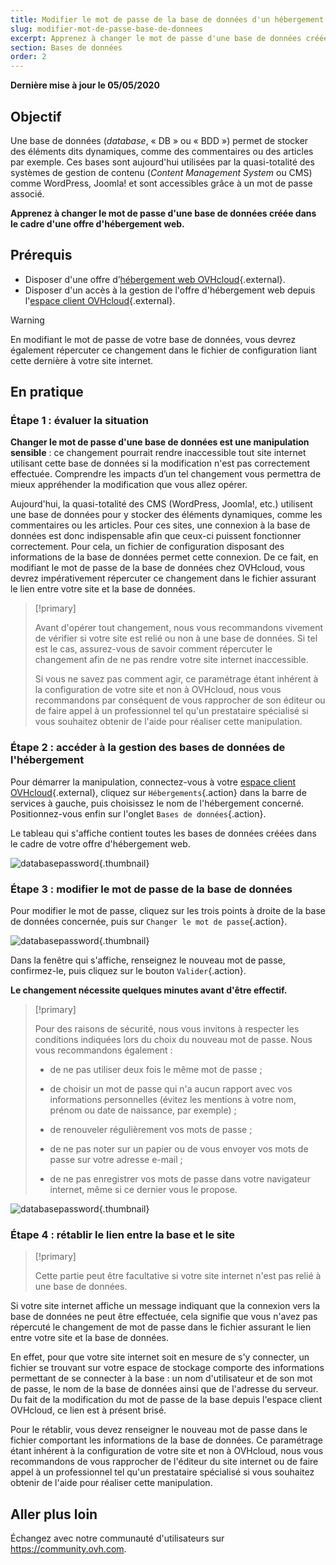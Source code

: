 ```yaml
---
title: Modifier le mot de passe de la base de données d'un hébergement web
slug: modifier-mot-de-passe-base-de-donnees
excerpt: Apprenez à changer le mot de passe d'une base de données créée dans le cadre d'une offre d'hébergement web
section: Bases de données
order: 2
---
```


**Dernière mise à jour le 05/05/2020**

## Objectif

Une base de données (*database*, « DB » ou « BDD ») permet de stocker des éléments dits dynamiques, comme des commentaires ou des articles par exemple. Ces bases sont aujourd'hui utilisées par la quasi-totalité des systèmes de gestion de contenu (*Content Management System* ou CMS) comme WordPress, Joomla! et sont accessibles grâce à un mot de passe associé.

**Apprenez à changer le mot de passe d'une base de données créée dans le cadre d'une offre d'hébergement web.**

## Prérequis

- Disposer d'une offre d’[hébergement web OVHcloud](https://www.ovh.com/ca/fr/hebergement-web/){.external}.
- Disposer d'un accès à la gestion de l'offre d'hébergement web depuis l'[espace client OVHcloud](https://ca.ovh.com/auth/?action=gotomanager){.external}.

> [!warning]
>
> En modifiant le mot de passe de votre base de données, vous devrez également répercuter ce changement dans le fichier de configuration liant cette dernière à votre site internet.
>

## En pratique

### Étape 1 : évaluer la situation

**Changer le mot de passe d'une base de données est une manipulation sensible** : ce changement pourrait rendre inaccessible tout site internet utilisant cette base de données si la modification n'est pas correctement effectuée. Comprendre les impacts d’un tel changement vous permettra de mieux appréhender la modification que vous allez opérer.

Aujourd'hui, la quasi-totalité des CMS (WordPress, Joomla!, etc.) utilisent une base de données pour y stocker des éléments dynamiques, comme les commentaires ou les articles. Pour ces sites, une connexion à la base de données est donc indispensable afin que ceux-ci puissent fonctionner correctement. Pour cela, un fichier de configuration disposant des informations de la base de données permet cette connexion. De ce fait, en modifiant le mot de passe de la base de données chez OVHcloud, vous devrez impérativement répercuter ce changement dans le fichier assurant le lien entre votre site et la base de données.

> [!primary]
>
> Avant d'opérer tout changement, nous vous recommandons vivement de vérifier si votre site est relié ou non à une base de données. Si tel est le cas, assurez-vous de savoir comment répercuter le changement afin de ne pas rendre votre site internet inaccessible.
>
> Si vous ne savez pas comment agir, ce paramétrage étant inhérent à la configuration de votre site et non à OVHcloud, nous vous recommandons par conséquent de vous rapprocher de son éditeur ou de faire appel à un professionnel tel qu'un prestataire spécialisé si vous souhaitez obtenir de l'aide pour réaliser cette manipulation.
>

### Étape 2 : accéder à la gestion des bases de données de l'hébergement

Pour démarrer la manipulation, connectez-vous à votre [espace client OVHcloud](https://ca.ovh.com/auth/?action=gotomanager){.external}, cliquez sur `Hébergements`{.action} dans la barre de services à gauche, puis choisissez le nom de l'hébergement concerné. Positionnez-vous enfin sur l'onglet `Bases de données`{.action}.

Le tableau qui s'affiche contient toutes les bases de données créées dans le cadre de votre offre d'hébergement web.

![databasepassword](images/database-password-step1.png){.thumbnail}

### Étape 3 : modifier le mot de passe de la base de données

Pour modifier le mot de passe, cliquez sur les trois points à droite de la base de données concernée, puis sur `Changer le mot de passe`{.action}.

![databasepassword](images/database-password-step2.png){.thumbnail}

Dans la fenêtre qui s'affiche, renseignez le nouveau mot de passe, confirmez-le, puis cliquez sur le bouton `Valider`{.action}.

**Le changement nécessite quelques minutes avant d'être effectif.**

> [!primary]
>
> Pour des raisons de sécurité, nous vous invitons à respecter les conditions indiquées lors du choix du nouveau mot de passe. Nous vous recommandons également :
>
> - de ne pas utiliser deux fois le même mot de passe ;
>
> - de choisir un mot de passe qui n'a aucun rapport avec vos informations personnelles (évitez les mentions à votre nom, prénom ou date de naissance, par exemple) ;
>
> - de renouveler régulièrement vos mots de passe ;
>
> - de ne pas noter sur un papier ou de vous envoyer vos mots de passe sur votre adresse e-mail ;
>
> - de ne pas enregistrer vos mots de passe dans votre navigateur internet, même si ce dernier vous le propose.
>

![databasepassword](images/database-password-step3.png){.thumbnail}

### Étape 4 : rétablir le lien entre la base et le site

> [!primary]
>
> Cette partie peut être facultative si votre site internet n'est pas relié à une base de données.
>

Si votre site internet affiche un message indiquant que la connexion vers la base de données ne peut être effectuée, cela signifie que vous n'avez pas répercuté le changement de mot de passe dans le fichier assurant le lien entre votre site et la base de données.

En effet, pour que votre site internet soit en mesure de s'y connecter, un fichier se trouvant sur votre espace de stockage comporte des informations permettant de se connecter à la base : un nom d'utilisateur et de son mot de passe, le nom de la base de données ainsi que de l'adresse du serveur. Du fait de la modification du mot de passe de la base depuis l'espace client OVHcloud, ce lien est à présent brisé.

Pour le rétablir, vous devez renseigner le nouveau mot de passe dans le fichier comportant les informations de la base de données. Ce paramétrage étant inhérent à la configuration de votre site et non à OVHcloud, nous vous recommandons de vous rapprocher de l'éditeur du site internet ou de faire appel à un professionnel tel qu'un prestataire spécialisé si vous souhaitez obtenir de l'aide pour réaliser cette manipulation.

## Aller plus loin

Échangez avec notre communauté d'utilisateurs sur <https://community.ovh.com>.
